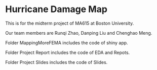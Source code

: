 # Hurricane Damage Map
This is for the midterm project of MA615 at Boston University.

Our team members are Runqi Zhao, Danping Liu and Chenghao Meng.

Folder MappingMoreFEMA includes the code of shiny app.

Folder Project Report includes the code of EDA and Repots.

Folder Project Slides includes the code of Slides.
